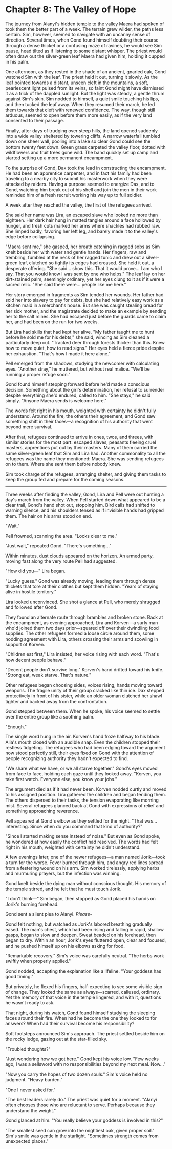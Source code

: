# Chapter 8: The Valley of Hope

The journey from Alanyi's hidden temple to the valley Maera had spoken of took them the better part of a week. The terrain grew wilder, the paths less certain. Sim, however, seemed to navigate with an uncanny sense of direction. Several times, when Gond found himself doubting their course through a dense thicket or a confusing maze of ravines, he would see Sim pause, head tilted as if listening to some distant whisper. The priest would often draw out the silver-green leaf Maera had given him, holding it cupped in his palm.

One afternoon, as they rested in the shade of an ancient, gnarled oak, Gond watched Sim with the leaf. The priest held it out, turning it slowly. As the leaf pointed towards a distant, unseen cleft in the mountains, a soft, pearlescent light pulsed from its veins, so faint Gond might have dismissed it as a trick of the dappled sunlight. But the light was steady, a gentle thrum against Sim's skin. Sim nodded to himself, a quiet smile touching his lips, and then tucked the leaf away. When they resumed their march, he led them towards that cleft with renewed confidence. The way, though still arduous, seemed to open before them more easily, as if the very land consented to their passage.

Finally, after days of trudging over steep hills, the land opened suddenly into a wide valley sheltered by towering cliffs. A narrow waterfall tumbled down one sheer wall, pooling into a lake so clear Gond could see the bottom twenty feet down. Green grass carpeted the valley floor, dotted with wildflowers and fruit trees gone wild. The band quickly set up camp and started setting up a more permanent encampment.

To the surprise of Gond, Dax took the lead in constructing the encampment. He had been an apprentice carpenter, and in fact his family had been traveling to a nearby city to submit his masterwork when they were attacked by raiders. Having a purpose seemed to energize Dax, and to Gond, watching him break out of his shell and join the men in their work reminded him of a fresh recruit working his way up to full soldier.

A week after they reached the valley, the first of the refugees arrived.

She said her name was Lira, an escaped slave who looked no more than eighteen. Her dark hair hung in matted tangles around a face hollowed by hunger, and fresh cuts marked her arms where shackles had rubbed raw. She limped badly, favoring her left leg, and barely made it to the valley's edge before collapsing.

"Maera sent me," she gasped, her breath catching in ragged sobs as Sim knelt beside her with water and gentle hands. Her fingers, raw and trembling, fumbled at the neck of her ragged tunic and drew out a silver-green leaf, clutched so tightly its edges had creased. She held it out, a desperate offering. "She said… show this. That it would prove… I am who I say. That you would know I was sent by one who helps." The leaf lay on her dirt-stained palm, seemingly ordinary, yet her eyes clung to it as if it were a sacred relic. "She said there were… people like me here."

Her story emerged in fragments as Sim tended her wounds. Her father had sold her into slavery to pay for debts, but she had relatively easy work as a kitchen maid in a merchant's house. But she was caught stealing bread for her sick mother, and the magistrate decided to make an example by sending her to the salt mines. She had escaped just before the guards came to claim her, and had been on the run for two weeks.

But Lira had skills that had kept her alive. "My father taught me to hunt before he sold me for his debts," she said, wincing as Sim cleaned a particularly deep cut. "Tracked deer through forests thicker than this. Knew how to move quiet, how to read signs." Her eyes held a fierce pride despite her exhaustion. "That's how I made it here alone."

Pell emerged from the shadows, studying the newcomer with calculating eyes. "Another stray," he muttered, but without real malice. "We'll be running a proper refuge soon."

Gond found himself stepping forward before he'd made a conscious decision. Something about the girl's determination, her refusal to surrender despite everything she'd endured, called to him. "She stays," he said simply. "Anyone Maera sends is welcome here."

The words felt right in his mouth, weighted with certainty he didn't fully understand. Around the fire, the others their agreement, and Gond saw something shift in their faces—a recognition of his authority that went beyond mere survival.

After that, refugees continued to arrive in ones, twos, and threes, with similar stories for the most part: escaped slaves, peasants fleeing cruel masters, apprentices put out by their masters. Many of them carried the same silver-green leaf that Sim and Lira had. Another commonality to all the refugees was the name they mentioned: Maera. She was sending refugees on to them. Where she sent them before nobody knew.

Sim took charge of the refugees, arranging shelter, and giving them tasks to keep the group fed and prepare for the coming seasons.

***

Three weeks after finding the valley, Gond, Lira and Pell were out hunting a day's march from the valley. When Pell started down what appeared to be a clear trail, Gond's hand shot out, stopping him. Bird calls had shifted to warning silence, and his shoulders tensed as if invisible hands had gripped them. The hair on his arms stood on end.

"Wait."

Pell frowned, scanning the area. "Looks clear to me."

"Just wait," repeated Gond. "There's something…"

Within minutes, dust clouds appeared on the horizon. An armed party, moving fast along the very route Pell had suggested.

"How did you—" Lira began.

"Lucky guess." Gond was already moving, leading them through dense thickets that tore at their clothes but kept them hidden. "Years of staying alive in hostile territory."

Lira looked unconvinced. She shot a glance at Pell, who merely shrugged and followed after Gond.

They found an alternate route through brambles and broken stone. Back at the encampment, as evening approached, Lira and Korven—a surly man who'd joined them two days prior—squared off over their dwindling food supplies. The other refugees formed a loose circle around them, some nodding agreement with Lira, others crossing their arms and scowling in support of Korven.

"Children eat first," Lira insisted, her voice rising with each word. "That's how decent people behave."

"Decent people don't survive long." Korven's hand drifted toward his knife. "Strong eat, weak starve. That's nature."

Other refugees began choosing sides, voices rising, hands moving toward weapons. The fragile unity of their group cracked like thin ice. Dax stepped protectively in front of his sister, while an older woman clutched her shawl tighter and backed away from the confrontation.

Gond stepped between them. When he spoke, his voice seemed to settle over the entire group like a soothing balm.

"Enough."

The single word hung in the air. Korven's hand froze halfway to his blade. Alia's mouth closed with an audible snap. Even the children stopped their restless fidgeting. The refugees who had been edging toward the argument now stood perfectly still, their eyes fixed on Gond with the attention of people recognizing authority they hadn't expected to find.

"We share what we have, or we all starve together." Gond's eyes moved from face to face, holding each gaze until they looked away. "Korven, you take first watch. Everyone else, you know your jobs."

The argument died as if it had never been. Korven nodded curtly and moved to his assigned position. Lira gathered the children and began tending them. The others dispersed to their tasks, the tension evaporating like morning mist. Several refugees glanced back at Gond with expressions of relief and something approaching reverence.

Pell appeared at Gond's elbow as they settled for the night. "That was… interesting. Since when do you command that kind of authority?"

"Since I started making sense instead of noise." But even as Gond spoke, he wondered at how easily the conflict had resolved. The words had felt right in his mouth, weighted with certainty he didn't understand.

A few evenings later, one of the newer refugees—a man named Jorik—took a turn for the worse. Fever burned through him, and angry red lines spread from a festering wound on his arm. Sim worked tirelessly, applying herbs and murmuring prayers, but the infection was winning.

Gond knelt beside the dying man without conscious thought. His memory of the temple stirred, and he felt that he must touch Jorik.

"I don't think—" Sim began, then stopped as Gond placed his hands on Jorik's burning forehead.

Gond sent a silent plea to Alanyi. *Please-*

Gond felt nothing, but watched as Jorik's labored breathing gradually eased. The man's chest, which had been rising and falling in rapid, shallow gasps, began to slow and deepen. Sweat beaded on his forehead, then began to dry. Within an hour, Jorik's eyes fluttered open, clear and focused, and he pushed himself up on his elbows asking for food.

"Remarkable recovery." Sim's voice was carefully neutral. "The herbs work swiftly when properly applied."

Gond nodded, accepting the explanation like a lifeline. "Your goddess has good timing."

But privately, he flexed his fingers, half-expecting to see some visible sign of change. They looked the same as always—scarred, callused, ordinary. Yet the memory of that voice in the temple lingered, and with it, questions he wasn't ready to ask.

That night, during his watch, Gond found himself studying the sleeping faces around their fire. When had he become the one they looked to for answers? When had their survival become his responsibility?

Soft footsteps announced Sim's approach. The priest settled beside him on the rocky ledge, gazing out at the star-filled sky.

"Troubled thoughts?"

"Just wondering how we got here." Gond kept his voice low. "Few weeks ago, I was a sellsword with no responsibilities beyond my next meal. Now…"

"Now you carry the hopes of two dozen souls." Sim's voice held no judgment. "Heavy burden."

"One I never asked for."

"The best leaders rarely do." The priest was quiet for a moment. "Alanyi often chooses those who are reluctant to serve. Perhaps because they understand the weight."

Gond glanced at him. "You really believe your goddess is involved in this?"

"The smallest seed can grow into the mightiest oak, given proper soil." Sim's smile was gentle in the starlight. "Sometimes strength comes from unexpected places."
